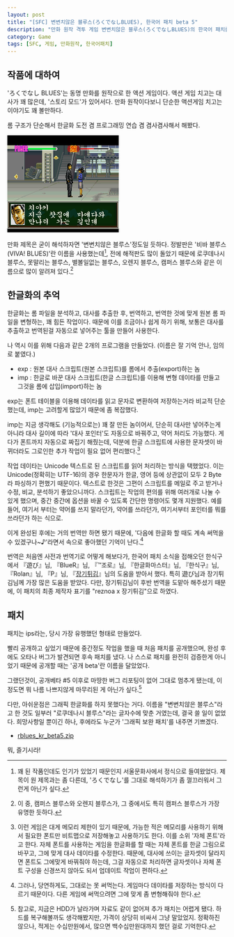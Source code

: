 ```yaml
---
layout: post
title: "[SFC] 변변치않은 블루스(ろくでなしBLUES), 한국어 패치 beta 5"
description: "만화 원작 격투 게임 변변치않은 블루스(ろくでなしBLUES)의 한국어 패치를 공개한다."
category: Game
tags: [SFC, 게임, 만화원작, 한국어패치]
---
```


## 작품에 대하여

'ろくでなし BLUES'는 동명 만화를 원작으로 한 액션 게임이다.
액션 게임 치고는 대사가 꽤 많은데, '스토리 모드'가 있어서다.
만화 원작이다보니 단순한 액션게임 치고는 이야기도 꽤 볼만하다.

롬 구조가 단순해서 한글화 도전 겸 프로그래밍 연습 겸 겸사겸사해서 해봤다.


![변변치않은 블루스(ろくでなし BLUES) 한국어 패치 적용 스크린샷](/images/game/rblues_kr.png)


만화 제목은 굳이 해석하자면 '변변치않은 블루스'정도일 듯하다.
정발판은 '비바 블루스(VIVA! BLUES)'란 이름을 사용했는데[^1],
전에 해적판도 많이 돌았기 때문에
로쿠데나시 블루스,
못말리는 블루스,
별볼일없는 블루스,
오렌지 블루스,
캠퍼스 블루스와 같은 이름으로 많이 알려져 있다.[^2]

[^1]: 꽤 된 작품인데도 인기가 있었기 때문인지 서울문화사에서 정식으로 들여왔었다. 제목이 원 제목과는 좀 다른데, 'ろくでなし'를 그대로 해석하기가 좀 껄끄러워서 그런게 아닌가 싶다.

[^2]: 이 중, 캠퍼스 블루스와 오렌지 블루스가, 그 중에서도 특히 캠퍼스 블루스가 가장 유명한 듯하다.



## 한글화의 추억

한글화는 롬 파일을 분석하고, 대사를 추출한 후, 번역하고, 번역한 것에 맞게 원본 롬 파일을 변형하는, 꽤 힘든 작업이다.
때문에 이를 조금이나 쉽게 하기 위해, 보통은 대사를 추출하고 번역된걸 자동으로 넣어주는 툴을 만들어 사용한다.

나 역시 이를 위해 다음과 같은 2개의 프로그램을 만들었다. (이름은 잘 기억 안나, 임의로 붙였다.)

- exp : 원본 대사 스크립트(원본 스크립트)를 롬에서 추출(export)하는 놈
- imp : 한글로 바꾼 대사 스크립트(한글 스크립트)를 이용해 변형 데이타를 만들고 그것을 롬에 삽입(import)하는 놈

exp는 폰트 테이블을 이용해 데이타를 읽고 문자로 변환하여 저장하는거라 비교적 단순했는데,
imp는 고려할게 많았기 때문에 좀 복잡했다.

imp는 지금 생각해도 (기능적으로는) 꽤 잘 만든 놈이어서,
단순히 대사만 넣어주는게 아니라 대사 길이에 따라 '대사 포인터'도 자동으로 바꿔주고, 약어 처리도 가능했다.
게다가 폰트까지 자동으로 짜집기 해줬는데,
덕분에 한글 스크립트에 사용한 문자셋이 바뀌더라도 그로인한 추가 작업이 필요 없어 편리했다.[^3]

[^3]: 이런 게임은 대게 메모리 제한이 있기 때문에, 가능한 적은 메모리를 사용하기 위해서 필요한 폰트만 비트맵으로 저장해놓고 사용하기도 한다. 이를 소위 '자체 폰트'라고 한다. 자체 폰트를 사용하는 게임을 한글화를 할 때는 자체 폰트를 한글 그림으로 바꾸고, 그에 맞게 대사 데이타를 수정한다. 때문에, 대사에 쓰이는 글자셋이 달라지면 폰트도 그에맞게 바꿔줘야 하는데, 그걸 자동으로 처리하면 글자셋이나 자체 폰트 구성을 신경쓰지 않아도 되서 업데이트 작업이 편하다.

작업 데이타는 Unicode 텍스트로 된 스크립트를 읽어 처리하는 방식을 택했었다.
이는 Unicode(정확히는 UTF-16)의 경우 한문자가 한글, 영어 등에 상관없이 모두 2 Byte라 파싱하기 편했기 때문이다.
텍스트로 한것은 그편이 스크립트를 메일로 주고 받거나 수정, 비교, 분석하기 좋았으니까다.
스크립트는 작업의 편의를 위해 여러개로 나눌 수 있게 했으며, 중간 중간에 옵션을 바꿀 수 있도록 간단한 명령어도 몇개 지원했다.
예를들어, 여기서 부터는 약어를 쓰지 말라던가, 약어를 쓰라던가, 여기서부터 포인터를 뭐를 쓰라던가 하는 식으로.

이게 완성된 후에는 거의 번역만 하면 됐기 때문에,
'다음에 한글화 할 때도 계속 써먹을 수 있겠구나~♪'라면서 속으로 좋아했던 기억이 난다.[^4]

[^4]: 그러나, 당연하게도, 그대로는 못 써먹는다. 게임마다 데이타를 저장하는 방식이 다르기 때문이다. 다른 게임에 써먹으려면 그에 맞게 좀 변형해줘야 한다.

번역은 처음엔 사전과 번역기로 어떻게 해보다가,
한국어 패치 소식을 접해오던 한식구에서
『遊び』님,
『BlueR』님,
『™조로』님,
『한글화마스터』님,
『한식구』님,
『Rolan』님,
『P』님,
『[장기튀김](http://blog.naver.com/ljw4702/)』님의 도움을 받아서 했다.
특히 遊び님과 장기튀김님께 가장 많은 도움을 받았다.
다만, 장기튀김님이 후반 번역을 도맡아 해주셨기 때문에,
이 패치의 최종 제작자 표기를 "reznoa x 장기튀김"으로 하였다.



## 패치

패치는 ips라는, 당시 가장 유행했던 형태로 만들었다.

빨리 공개하고 싶었기 때문에 중간정도 작업을 했을 때 처음 패치를 공개했으며,
완성 후에도 오타나 버그가 발견되면 후속 패치를 냈다.
나 스스로 패치를 완전히 검증한게 아니었기 때문에 공개할 때는 '공개 beta'란 이름을 달았었다.

그랬던것이, 공개베타 #5 이후로 마땅한 버그 리포팅이 없어 그대로 멈추게 됐는데,
이 정도면 뭐 나름 나쁘지않게 마무리된 게 아닌가 싶다.[^6]

[^6]: 참고로, 지금은 HDD가 날라가며 자료도 같이 없어져 추가 패치는 어렵게 됐다. 하드를 복구해볼까도 생각해봤지만, 가격이 상당히 비싸서 그냥 말았었지. 정확하진 않으나, 적게는 수십만원에서, 많으면 백수십만원대까지 했던 걸로 기억한다.

다만, 아쉬운점은 그래픽 한글화를 하지 못했다는 거다.
이름을 "변변치않은 블루스"라고 한 것도 일부러 "로쿠데나시 블루스"라는 글자수에 맞춘 거였는데,
결국 쓸 일이 없었다.
희망사항일 뿐이긴 하나, 후에라도 누군가 '그래픽 보완 패치'를 내주면 기쁘겠다.


- [rblues_kr_beta5.zip](/images/game/rblues_kr_beta5.zip "변변치않은 블루스 한국어 패치 beta #5")


뭐, 즐기시라!
